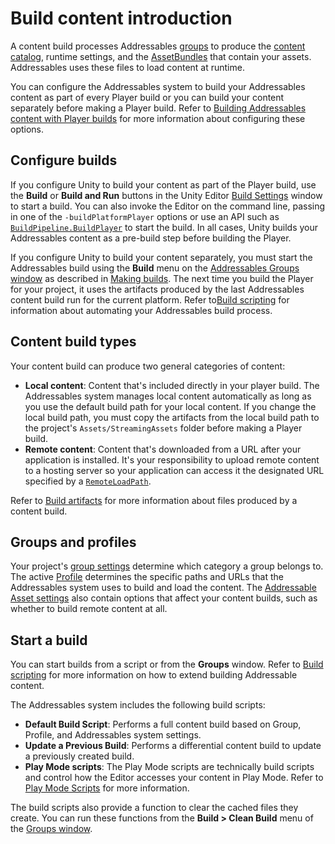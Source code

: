 # Build content introduction

A content build processes Addressables [groups](groups-intro.md) to produce the [content catalog](build-content-catalogs.md), runtime settings, and the [AssetBundles](xref:AssetBundlesIntro) that contain your assets. Addressables uses these files to load content at runtime.

You can configure the Addressables system to build your Addressables content as part of every Player build or you can build your content separately before making a Player build. Refer to [Building Addressables content with Player builds](build-player-builds.md) for more information about configuring these options.

## Configure builds

If you configure Unity to build your content as part of the Player build, use the __Build__ or __Build and Run__ buttons in the Unity Editor [Build Settings](xref:PublishingBuilds) window to start a build. You can also invoke the Editor on the command line, passing in one of the `-buildPlatformPlayer` options or use an API such as [`BuildPipeline.BuildPlayer`](xref:UnityEditor.BuildPipeline.BuildPlayer(UnityEditor.BuildPlayerOptions)) to start the build. In all cases, Unity builds your Addressables content as a pre-build step before building the Player.

If you configure Unity to build your content separately, you must start the Addressables build using the __Build__ menu on the [Addressables Groups window](GroupsWindow.md) as described in [Making builds](xref:addressables-building-content). The next time you build the Player for your project, it uses the artifacts produced by the last Addressables content build run for the current platform. Refer to[Build scripting](xref:addressables-api-build-player-content) for information about automating your Addressables build process.

## Content build types

Your content build can produce two general categories of content:

* __Local content__: Content that's included directly in your player build. The Addressables system manages local content automatically as long as you use the default build path for your local content. If you change the local build path, you must copy the artifacts from the local build path to the project's `Assets/StreamingAssets` folder before making a Player build.
* __Remote content__: Content that's downloaded from a URL after your application is installed. It's your responsibility to upload remote content to a hosting server so your application can access it the designated URL specified by a [`RemoteLoadPath`](xref:addressables-profiles).

Refer to [Build artifacts](xref:addressables-build-artifacts) for more information about files produced by a content build.

## Groups and profiles

Your project's [group settings](xref:addressables-group-schemas) determine which category a group belongs to. The active [Profile](xref:addressables-profiles) determines the specific paths and URLs that the Addressables system uses to build and load the content. The [Addressable Asset settings](xref:addressables-asset-settings) also contain options that affect your content builds, such as whether to build remote content at all.

## Start a build

You can start builds from a script or from the __Groups__ window. Refer to [Build scripting](xref:addressables-api-build-player-content) for more information on how to extend building Addressable content. 

The Addressables system includes the following build scripts:

* __Default Build Script__: Performs a full content build based on Group, Profile, and Addressables system settings.
* __Update a Previous Build__: Performs a differential content build to update a previously created build.
* __Play Mode scripts__: The Play Mode scripts are technically build scripts and control how the Editor accesses your content in Play Mode. Refer to [Play Mode Scripts](xref:addressables-groups-window) for more information.

The build scripts also provide a function to clear the cached files they create. You can run these functions from the __Build > Clean Build__ menu of the [Groups window](GroupsWindow.md).

